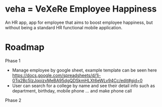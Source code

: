 # veha = VeXeRe Employee Happiness

An HR app, app for employee that aims to boost employee happiness, but without being a standard HR functional mobile application.


# Roadmap

Phase 1
* Manage employee by google sheet, example template can be seen here https://docs.google.com/spreadsheets/d/1i-0Tq2Bc5lzJqoizxMeBA95dgQDSkmHLXt6eWLv94Cc/edit#gid=0
* User can search for a college by name and see their detail info such as department, birthday, mobile phone ... and make phone call

Phase 2

